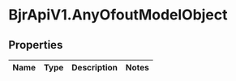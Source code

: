 # BjrApiV1.AnyOfoutModelObject

## Properties
Name | Type | Description | Notes
------------ | ------------- | ------------- | -------------
